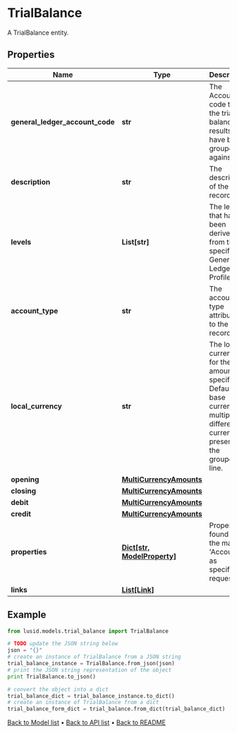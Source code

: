 # TrialBalance

A TrialBalance entity.

## Properties
Name | Type | Description | Notes
------------ | ------------- | ------------- | -------------
**general_ledger_account_code** | **str** | The Account code that the trial balance results have been grouped against. | 
**description** | **str** | The description of the record. | [optional] 
**levels** | **List[str]** | The levels that have been derived from the specified General Ledger Profile. | 
**account_type** | **str** | The account type attributed to the record. | 
**local_currency** | **str** | The local currency for the amounts specified. Defaults to base currency if multiple different currencies present in the grouped line. | 
**opening** | [**MultiCurrencyAmounts**](MultiCurrencyAmounts.md) |  | 
**closing** | [**MultiCurrencyAmounts**](MultiCurrencyAmounts.md) |  | 
**debit** | [**MultiCurrencyAmounts**](MultiCurrencyAmounts.md) |  | 
**credit** | [**MultiCurrencyAmounts**](MultiCurrencyAmounts.md) |  | 
**properties** | [**Dict[str, ModelProperty]**](ModelProperty.md) | Properties found on the mapped &#39;Account&#39;, as specified in request. | [optional] 
**links** | [**List[Link]**](Link.md) |  | [optional] 

## Example

```python
from lusid.models.trial_balance import TrialBalance

# TODO update the JSON string below
json = "{}"
# create an instance of TrialBalance from a JSON string
trial_balance_instance = TrialBalance.from_json(json)
# print the JSON string representation of the object
print TrialBalance.to_json()

# convert the object into a dict
trial_balance_dict = trial_balance_instance.to_dict()
# create an instance of TrialBalance from a dict
trial_balance_form_dict = trial_balance.from_dict(trial_balance_dict)
```
[Back to Model list](../README.md#documentation-for-models) &#8226; [Back to API list](../README.md#documentation-for-api-endpoints) &#8226; [Back to README](../README.md)


